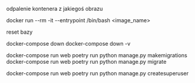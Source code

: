 odpalenie kontenera z jakiegoś obrazu 

docker run --rm -it --entrypoint /bin/bash <image_name>


reset bazy

docker-compose down
docker-compose down -v


docker-compose run web poetry run python manage.py makemigrations
docker-compose run web poetry run python manage.py migrate

docker-compose run web poetry run python manage.py createsuperuser
